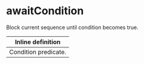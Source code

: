 # awaitCondition

Block current sequence until condition becomes true. 

| Inline definition |
| -------- |
| Condition predicate. |

